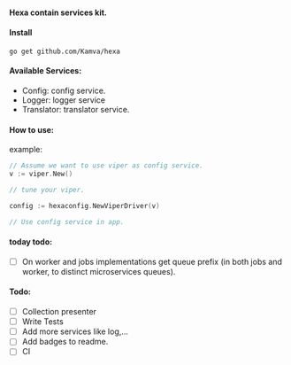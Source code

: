 #### Hexa contain services kit.

#### Install
```
go get github.com/Kamva/hexa
```

#### Available Services:
- Config: config service.
- Logger: logger service
- Translator: translator service.

#### How to use:
example:
```go
// Assume we want to use viper as config service.
v := viper.New()

// tune your viper.

config := hexaconfig.NewViperDriver(v)

// Use config service in app.
```

#### today todo: 
- [ ] On worker and jobs implementations get queue prefix 
(in both jobs and worker, to distinct microservices queues).

#### Todo:
- [ ] Collection presenter
- [ ] Write Tests
- [ ] Add more services like log,...
- [ ] Add badges to readme.
- [ ] CI 